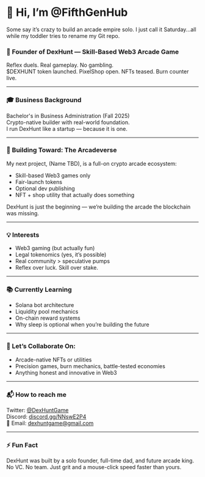 # 🤠 Hi, I’m @FifthGenHub  
Some say it’s crazy to build an arcade empire solo. I just call it Saturday...all while my toddler tries to rename my Git repo.

### 🧠 Founder of DexHunt — Skill-Based Web3 Arcade Game  
Reflex duels. Real gameplay. No gambling.  
$DEXHUNT token launched. PixelShop open. NFTs teased. Burn counter live.

---

### 🎓 Business Background  
Bachelor's in Business Administration (Fall 2025)  
Crypto-native builder with real-world foundation.  
I run DexHunt like a startup — because it is one.

---

### 👾 Building Toward: The Arcadeverse  
My next project, (Name TBD), is a full-on crypto arcade ecosystem:  
- Skill-based Web3 games only  
- Fair-launch tokens  
- Optional dev publishing  
- NFT + shop utility that actually does something

DexHunt is just the beginning — we’re building the arcade the blockchain was missing.

---

### 💡 Interests  
- Web3 gaming (but actually fun)  
- Legal tokenomics (yes, it’s possible)  
- Real community > speculative pumps  
- Reflex over luck. Skill over stake.

---

### 📚 Currently Learning  
- Solana bot architecture  
- Liquidity pool mechanics  
- On-chain reward systems  
- Why sleep is optional when you’re building the future

---

### 🤝 Let’s Collaborate On:  
- Arcade-native NFTs or utilities  
- Precision games, burn mechanics, battle-tested economies  
- Anything honest and innovative in Web3

---

### 📬 How to reach me  
Twitter: [@DexHuntGame](https://x.com/DexHuntGame)  
Discord: [discord.gg/NNswE2P4](https://discord.gg/NNswE2P4)  
📧 Email: dexhuntgame@gmail.com

---

### ⚡ Fun Fact  
DexHunt was built by a solo founder, full-time dad, and future arcade king.  
No VC. No team. Just grit and a mouse-click speed faster than yours.
